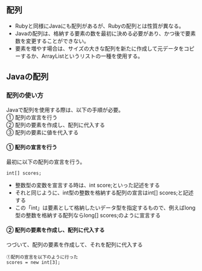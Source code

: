 ## 配列  
- Rubyと同様にJavaにも配列があるが、Rubyの配列とは性質が異なる。  
- Javaの配列は、格納する要素の数を最初に決める必要があり、かつ後で要素数を変更することができない。  
- 要素を増やす場合は、サイズの大きな配列を新たに作成して元データをコピーするか、ArrayListというリストの一種を使用する。
## Javaの配列  
### 配列の使い方  
Javaで配列を使用する際は、以下の手順が必要。  
① 配列の宣言を行う  
② 配列の要素を作成し、配列に代入する  
③ 配列の要素に値を代入する  
#### ① 配列の宣言を行う  
最初に以下の配列の宣言を行う。  
```
int[] scores;
```
- 整数型の変数を宣言する時は、int score;といった記述をする
- それと同じように、int型の整数を格納する配列の宣言はint[] scores;と記述する
- この「int」は要素として格納したいデータ型を指定するもので、例えばlong型の整数を格納する配列ならlong[] scores;のように宣言する
#### ② 配列の要素を作成し、配列に代入する
つづいて、配列の要素を作成して、それを配列に代入する  
```
➀配列の宣言を以下のように行った
scores = new int[3];
```

